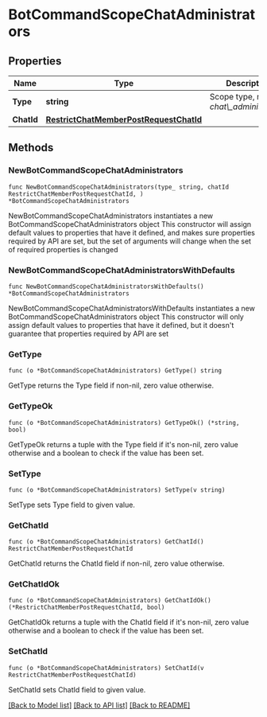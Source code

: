 # BotCommandScopeChatAdministrators

## Properties

Name | Type | Description | Notes
------------ | ------------- | ------------- | -------------
**Type** | **string** | Scope type, must be *chat\\_administrators* | [default to "chat_administrators"]
**ChatId** | [**RestrictChatMemberPostRequestChatId**](RestrictChatMemberPostRequestChatId.md) |  | 

## Methods

### NewBotCommandScopeChatAdministrators

`func NewBotCommandScopeChatAdministrators(type_ string, chatId RestrictChatMemberPostRequestChatId, ) *BotCommandScopeChatAdministrators`

NewBotCommandScopeChatAdministrators instantiates a new BotCommandScopeChatAdministrators object
This constructor will assign default values to properties that have it defined,
and makes sure properties required by API are set, but the set of arguments
will change when the set of required properties is changed

### NewBotCommandScopeChatAdministratorsWithDefaults

`func NewBotCommandScopeChatAdministratorsWithDefaults() *BotCommandScopeChatAdministrators`

NewBotCommandScopeChatAdministratorsWithDefaults instantiates a new BotCommandScopeChatAdministrators object
This constructor will only assign default values to properties that have it defined,
but it doesn't guarantee that properties required by API are set

### GetType

`func (o *BotCommandScopeChatAdministrators) GetType() string`

GetType returns the Type field if non-nil, zero value otherwise.

### GetTypeOk

`func (o *BotCommandScopeChatAdministrators) GetTypeOk() (*string, bool)`

GetTypeOk returns a tuple with the Type field if it's non-nil, zero value otherwise
and a boolean to check if the value has been set.

### SetType

`func (o *BotCommandScopeChatAdministrators) SetType(v string)`

SetType sets Type field to given value.


### GetChatId

`func (o *BotCommandScopeChatAdministrators) GetChatId() RestrictChatMemberPostRequestChatId`

GetChatId returns the ChatId field if non-nil, zero value otherwise.

### GetChatIdOk

`func (o *BotCommandScopeChatAdministrators) GetChatIdOk() (*RestrictChatMemberPostRequestChatId, bool)`

GetChatIdOk returns a tuple with the ChatId field if it's non-nil, zero value otherwise
and a boolean to check if the value has been set.

### SetChatId

`func (o *BotCommandScopeChatAdministrators) SetChatId(v RestrictChatMemberPostRequestChatId)`

SetChatId sets ChatId field to given value.



[[Back to Model list]](../README.md#documentation-for-models) [[Back to API list]](../README.md#documentation-for-api-endpoints) [[Back to README]](../README.md)



